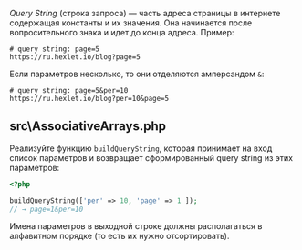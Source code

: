 
_Query String_ (строка запроса) — часть адреса страницы в интернете содержащая константы и их значения. Она начинается после вопросительного знака и идет до конца адреса. Пример:

```
# query string: page=5
https://ru.hexlet.io/blog?page=5
```

Если параметров несколько, то они отделяются амперсандом `&`:

```
# query string: page=5&per=10
https://ru.hexlet.io/blog?per=10&page=5
```

## src\AssociativeArrays.php

Реализуйте функцию `buildQueryString`, которая принимает на вход список параметров и возвращает сформированный query string из этих параметров:

```php
<?php

buildQueryString(['per' => 10, 'page' => 1 ]);
// → page=1&per=10
```

Имена параметров в выходной строке должны располагаться в алфавитном порядке (то есть их нужно отсортировать).

